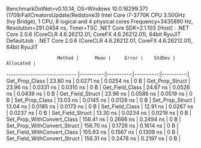 
BenchmarkDotNet=v0.10.14, OS=Windows 10.0.16299.371 (1709/FallCreatorsUpdate/Redstone3)
Intel Core i7-3770K CPU 3.50GHz (Ivy Bridge), 1 CPU, 8 logical and 4 physical cores
Frequency=3435890 Hz, Resolution=291.0454 ns, Timer=TSC
.NET Core SDK=2.1.103
  [Host]     : .NET Core 2.0.6 (CoreCLR 4.6.26212.01, CoreFX 4.6.26212.01), 64bit RyuJIT
  DefaultJob : .NET Core 2.0.6 (CoreCLR 4.6.26212.01, CoreFX 4.6.26212.01), 64bit RyuJIT


                       Method |      Mean |     Error |    StdDev | Allocated |
----------------------------- |----------:|----------:|----------:|----------:|
               Get_Prop_Class |  23.80 ns | 0.0271 ns | 0.0254 ns |       0 B |
              Get_Prop_Struct |  23.96 ns | 0.0331 ns | 0.0310 ns |       0 B |
              Get_Field_Class |  24.67 ns | 0.0526 ns | 0.0439 ns |       0 B |
             Get_Field_Struct |  23.96 ns | 0.0586 ns | 0.0519 ns |       0 B |
               Set_Prop_Class |  13.03 ns | 0.0145 ns | 0.0128 ns |       0 B |
              Set_Prop_Struct |  13.04 ns | 0.0185 ns | 0.0173 ns |       0 B |
              Set_Field_Class |  12.91 ns | 0.0267 ns | 0.0237 ns |       0 B |
             Set_Field_Struct |  13.30 ns | 0.0234 ns | 0.0219 ns |       0 B |
   Set_Prop_WithConvert_Class | 156.41 ns | 0.2666 ns | 0.2494 ns |       0 B |
  Set_Prop_WithConvert_Struct | 156.70 ns | 0.1726 ns | 0.1614 ns |       0 B |
  Set_Field_WithConvert_Class | 155.93 ns | 0.1567 ns | 0.1309 ns |       0 B |
 Set_Field_WithConvert_Struct | 156.31 ns | 0.2478 ns | 0.2197 ns |       0 B |
